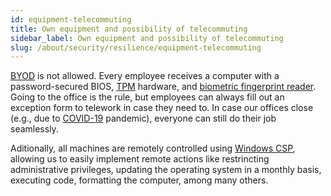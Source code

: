 ```yaml
---
id: equipment-telecommuting
title: Own equipment and possibility of telecommuting
sidebar_label: Own equipment and possibility of telecommuting
slug: /about/security/resilience/equipment-telecommuting
---
```


[BYOD](https://en.wikipedia.org/wiki/Bring_your_own_device)
is not allowed.
Every employee receives a computer
with a password-secured BIOS,
[TPM](https://docs.microsoft.com/en-us/windows/about/security/information-protection/tpm/trusted-platform-module-overview)
hardware, and
[biometric fingerprint reader](/criteria/requirements/231).
Going to the office is the rule,
but employees can always fill out an exception form
to telework in case they need to.
In case our offices close (e.g., due to
[COVID-19](https://en.wikipedia.org/wiki/Coronavirus_disease_2019) pandemic),
everyone can still do their job seamlessly.

Aditionally,
all machines are remotely controlled
using [Windows CSP](https://docs.microsoft.com/en-us/windows/client-management/mdm/configuration-service-provider-reference),
allowing us to easily implement
remote actions like
restrincting administrative privileges,
updating the operating system in a monthly basis,
executing code,
formatting the computer,
among many others.
